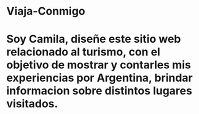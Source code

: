 # Viaja-Conmigo

<h1>Soy Camila, diseñe este sitio web relacionado al turismo, con el objetivo de mostrar y contarles mis experiencias por Argentina, brindar informacion sobre distintos lugares visitados.</h1>
